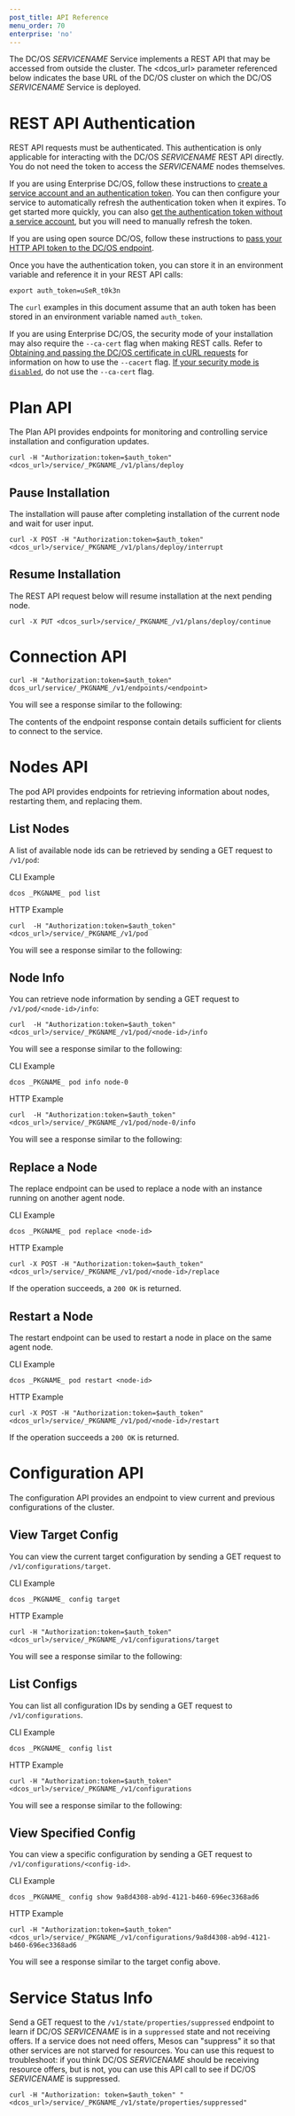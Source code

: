 ```yaml
---
post_title: API Reference
menu_order: 70
enterprise: 'no'
---
```


<!-- {% raw %} disable mustache templating in this file: retain sabyafwd examples as-is -->

The DC/OS _SERVICENAME_ Service implements a REST API that may be accessed from outside the cluster. The <dcos_url> parameter referenced below indicates the base URL of the DC/OS cluster on which the DC/OS _SERVICENAME_ Service is deployed.

<a name="#rest-auth"></a>
# REST API Authentication
REST API requests must be authenticated. This authentication is only applicable for interacting with the DC/OS _SERVICENAME_ REST API directly. You do not need the token to access the _SERVICENAME_ nodes themselves.

If you are using Enterprise DC/OS, follow these instructions to [create a service account and an authentication token](https://docs.mesosphere.com/1.9/security/service-auth/custom-service-auth/). You can then configure your service to automatically refresh the authentication token when it expires. To get started more quickly, you can also [get the authentication token without a service account](https://docs.mesosphere.com/1.9/security/iam-api/), but you will need to manually refresh the token.

If you are using open source DC/OS, follow these instructions to [pass your HTTP API token to the DC/OS endpoint](https://dcos.io/docs/latest/security/iam-api/).

Once you have the authentication token, you can store it in an environment variable and reference it in your REST API calls:

```shell
export auth_token=uSeR_t0k3n
```

The `curl` examples in this document assume that an auth token has been stored in an environment variable named `auth_token`.

If you are using Enterprise DC/OS, the security mode of your installation may also require the `--ca-cert` flag when making REST calls. Refer to [Obtaining and passing the DC/OS certificate in cURL requests](https://docs.mesosphere.com/1.9/networking/tls-ssl/#get-dcos-cert) for information on how to use the `--cacert` flag. [If your security mode is `disabled`](https://docs.mesosphere.com/1.9/networking/tls-ssl/), do not use the `--ca-cert` flag.

# Plan API
The Plan API provides endpoints for monitoring and controlling service installation and configuration updates.

```shell
curl -H "Authorization:token=$auth_token" <dcos_url>/service/_PKGNAME_/v1/plans/deploy
```

## Pause Installation

The installation will pause after completing installation of the current node and wait for user input.

```shell
curl -X POST -H "Authorization:token=$auth_token" <dcos_url>/service/_PKGNAME_/v1/plans/deploy/interrupt
```

## Resume Installation

The REST API request below will resume installation at the next pending node.

```shell
curl -X PUT <dcos_surl>/service/_PKGNAME_/v1/plans/deploy/continue
```

# Connection API

```shell
curl -H "Authorization:token=$auth_token" dcos_url/service/_PKGNAME_/v1/endpoints/<endpoint>
```

You will see a response similar to the following:

<!-- TODO: provide endpoint <endpoint> example (default options) output -->

The contents of the endpoint response contain details sufficient for clients to connect to the service.

# Nodes API

The pod API provides endpoints for retrieving information about nodes, restarting them, and replacing them.

## List Nodes

A list of available node ids can be retrieved by sending a GET request to `/v1/pod`:

CLI Example

```shell
dcos _PKGNAME_ pod list
```

HTTP Example

```shell
curl  -H "Authorization:token=$auth_token" <dcos_url>/service/_PKGNAME_/v1/pod
```

You will see a response similar to the following:

<!-- TODO: provide pod list example (default options) output -->

## Node Info

You can retrieve node information by sending a GET request to `/v1/pod/<node-id>/info`:

```shell
curl  -H "Authorization:token=$auth_token" <dcos_url>/service/_PKGNAME_/v1/pod/<node-id>/info
```

You will see a response similar to the following:

<!-- TODO: using node-0 here, but ensure that the node name matches a _SERVICENAME_ service node type -->

CLI Example

```shell
dcos _PKGNAME_ pod info node-0
```

HTTP Example

```shell
curl  -H "Authorization:token=$auth_token" <dcos_url>/service/_PKGNAME_/v1/pod/node-0/info
```

You will see a response similar to the following:

<!-- TODO: provide pod <node-id> example (default options) output -->

## Replace a Node

The replace endpoint can be used to replace a node with an instance running on another agent node.

CLI Example

```shell
dcos _PKGNAME_ pod replace <node-id>
```

HTTP Example

```shell
curl -X POST -H "Authorization:token=$auth_token" <dcos_url>/service/_PKGNAME_/v1/pod/<node-id>/replace
```

If the operation succeeds, a `200 OK` is returned.

## Restart a Node

The restart endpoint can be used to restart a node in place on the same agent node.

CLI Example

```shell
dcos _PKGNAME_ pod restart <node-id>
```

HTTP Example

```shell
curl -X POST -H "Authorization:token=$auth_token" <dcos_url>/service/_PKGNAME_/v1/pod/<node-id>/restart
```

If the operation succeeds a `200 OK` is returned.

# Configuration API

The configuration API provides an endpoint to view current and previous configurations of the cluster.

## View Target Config

You can view the current target configuration by sending a GET request to `/v1/configurations/target`.

CLI Example

```shell
dcos _PKGNAME_ config target
```

HTTP Example

```shell
curl -H "Authorization:token=$auth_token" <dcos_url>/service/_PKGNAME_/v1/configurations/target
```

You will see a response similar to the following:

<!-- TODO: provide configurations/target example (default options) output -->

## List Configs

You can list all configuration IDs by sending a GET request to `/v1/configurations`.

CLI Example

```shell
dcos _PKGNAME_ config list
```

HTTP Example

```shell
curl -H "Authorization:token=$auth_token" <dcos_url>/service/_PKGNAME_/v1/configurations
```

You will see a response similar to the following:

<!-- TODO: provide configurations example (default options) output -->

## View Specified Config

You can view a specific configuration by sending a GET request to `/v1/configurations/<config-id>`.

CLI Example

```shell
dcos _PKGNAME_ config show 9a8d4308-ab9d-4121-b460-696ec3368ad6
```

HTTP Example

```shell
curl -H "Authorization:token=$auth_token" <dcos_url>/service/_PKGNAME_/v1/configurations/9a8d4308-ab9d-4121-b460-696ec3368ad6
```

You will see a response similar to the target config above.

# Service Status Info
Send a GET request to the `/v1/state/properties/suppressed` endpoint to learn if DC/OS _SERVICENAME_ is in a `suppressed` state and not receiving offers. If a service does not need offers, Mesos can "suppress" it so that other services are not starved for resources.
You can use this request to troubleshoot: if you think DC/OS _SERVICENAME_ should be receiving resource offers, but is not, you can use this API call to see if DC/OS _SERVICENAME_ is suppressed.

```shell
curl -H "Authorization: token=$auth_token" "<dcos_url>/service/_PKGNAME_/v1/state/properties/suppressed"
```
